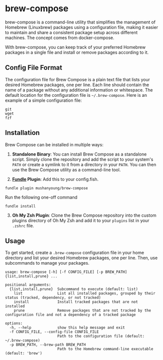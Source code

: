 # brew-compose

brew-compose is a command-line utility that simplifies the management of Homebrew (Linuxbrew) packages using a configuration file, making it easier to maintain and share a consistent package setup across different machines. The concept comes from docker-compose.

With brew-compose, you can keep track of your preferred Homebrew packages in a single file and install or remove packages according to it.

## Config File Format

The configuration file for Brew Compose is a plain text file that lists your desired Homebrew packages, one per line. Each line should contain the name of a package without any additional information or whitespace. The default location for the configuration file is `~/.brew-compose`. Here is an example of a simple configuration file:


```
git
wget
fzf
```
## Installation

Brew Compose can be installed in multiple ways:

1. **Standalone Binary**: You can install Brew Compose as a standalone script. Simply clone the repository and add the script to your system's `PATH` or create a symlink to it from a directory in your `PATH`. You can then use the Brew Compose utility as a command-line tool.

2. **[Fundle](https://github.com/danhper/fundle) Plugin**: Add this to your config.fish.
```
fundle plugin mushanyoung/brew-compose
```

Run the following one-off command

```
fundle install
```

3. **Oh My Zsh Plugin**: Clone the Brew Compose repository into the custom plugins directory of Oh My Zsh and add it to your `plugins` list in your `.zshrc` file.

## Usage

To get started, create a `.brew-compose` configuration file in your home directory and list your desired Homebrew packages, one per line. Then, use subcommands to manage your packages.

```
usage: brew-compose [-h] [-f CONFIG_FILE] [-p BREW_PATH] {list,install,prune} ...

positional arguments:
  {list,install,prune}  Subcommand to execute (default: list)
    list                List all installed packages, grouped by their status (tracked, dependency, or not tracked)
    install             Install tracked packages that are not installed
    prune               Remove packages that are not tracked by the configuration file and not a dependency of a tracked package

options:
  -h, --help            show this help message and exit
  -f CONFIG_FILE, --config-file CONFIG_FILE
                        Path to the configuration file (default: ~/.brew-compose)
  -p BREW_PATH, --brew-path BREW_PATH
                        Path to the Homebrew command-line executable (default: 'brew')
```
